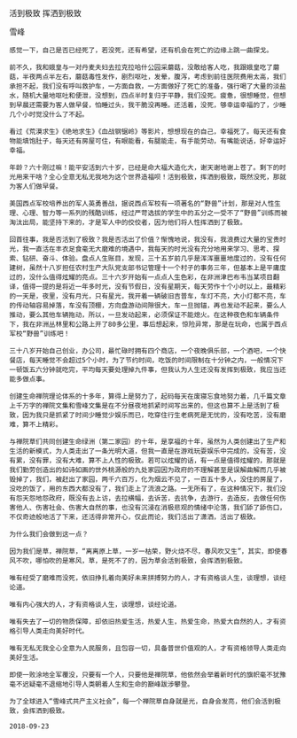 活到极致 挥洒到极致

雪峰


    感觉一下，自己是否已经死了，若没死，还有希望，还有机会在死亡的边缘上跳一曲探戈。

    前不久，我和娥皇与一对丹麦夫妇去拉克拉哈什公园采蘑菇，没敢给客人吃，我跟娥皇吃了蘑菇，半夜两点半左右，蘑菇毒性发作，剧烈呕吐，发晕，腹泻，考虑到前往医院费用太高，我们承担不起，我们没有呼叫救护车，一方面自救，一方面做好了死亡的准备，强行喝了大量的淡盐水，随机大量地呕吐和便泄，没想到，四点半时复归于平静，我们没死。疲惫，很想睡觉，但想到早晨还需要为客人做早餐，怕睡过头，我干脆没再睡。还活着，没死，够幸运幸福的了，少睡几个小时觉没什么了不起。

    看过《荒漠求生》《绝地求生》《血战钢锯岭》等影片，想想现在的自己，幸福死了。每天还有食物能填饱肚子，每天还有房屋可住，有眼能看，有腿能走，有手能劳动，有嘴能说话，好幸运好幸福。

    年龄？六十刚过嘛！能平安活到六十岁，已经是命大福大造化大，谢天谢地谢上苍了。剩下的时光用来干啥？全心全意无私无我地为这个世界造福呗！活到极致，挥洒到极致，既然没死，那就为客人们做早餐。

    美国西点军校培养出的军人英勇善战，据说西点军校有一项著名的“野兽”计划，那是对人性生理、心理、智力等一系列的残酷训练，经过严苛选拔的学生中的五分之一受不了“野兽”训练而被淘汰出局，能坚持下来的，才是军人中的佼佼者，因为他们将人性挥洒到了极致。

    回首往事，我是否活到了极致？我是否活出了价值？惭愧地说，我没有，我浪费过大量的宝贵时光，我一直活在丰衣足食毫无大磨难的境遇中，我每天的时光没有充分地用来学习、思考、探索、钻研、奋斗、体验。盘点人生账目，发现，三十五岁前几乎是浑浑噩噩地度过的，没有任何建树，虽然十八岁担任农村生产大队党支部书记管理十一个村子的事务三年，但基本上是平庸度过的，没什么值得炫耀的亮点。三十六岁开始有一点点人生色彩，在非洲津巴布韦当某项目翻译，值得一提的是将近一年多时光，没有节假日，没有星期天，每天劳作十个小时以上，最精彩的一天是，夜里，没有月光，只有星光，我开着一辆破旧吉普车，车灯不亮，大小灯都不亮，车的传动轴容易掉落，车没有顶棚，方向盘游动间隙很大，车一旦抛锚，再也发动不起来，要么人推动，要么其他车辆拖动，所以，一旦发动起来，必须保证不能熄火。在这种夜色和车辆条件下，我在非洲丛林里和公路上开了80多公里，事后想起来，惊险异常，那是在玩命，也属于西点军校“野兽”训练吧！

    三十八岁开始自己创业，办公司，最忙碌时拥有四个商店，一个夜晚俱乐部，一个酒吧，一个快餐店，每天睡觉不会超过5个小时，为了节约时间，吃饭的时间限制在十分钟之内，一般情况下一顿饭五六分钟就吃完，平均每天要处理掉九件事，但我认为人生还没有发挥到极致，我应当还能多做点事。

    创建生命禅院理论体系的十多年，算得上是努力了，起码每天在废寝忘食地努力着，几千篇文章上千万字的禅院文集和雪峰文集是在不分昼夜地抓紧时间写出来的，但这也算不上是活到了极致，因为我只是抓紧了时间少睡觉少娱乐而已，吃穿住行生老病死是无忧的，没有吃苦，没有磨难，算不上精彩。

    与禅院草们共同创建生命绿洲（第二家园）的十年，是享福的十年，虽然为人类创建出了生产和生活的新模式，为人类走出了一条光明大道，但我一直是在游戏玩耍娱乐中完成的，没有苦，没有累，没有罪，没有大难，算不上人性的极致。若可以炫耀的话，有一点是值得炫耀的，那就是我们勤劳创造出的如诗如画的世外桃源般的九处家园因为政府的不理解甚至是误解曲解而几乎被毁掉了，我们，被赶出了家园，两千六百万，化为烟云不见了，一百五十多人，没住的房屋了，没吃的饭了，用的东西大都没有了，我们走上了流浪之路。一无所有了，在这种情况下，我们没有怨天怨地怨政府，既没有去上访，去拉横幅，去诉苦，去抗争，去游行，去造反，去做任何伤害他人、伤害社会、伤害大自然的事，也没有沉浸在消极悲观的情绪中沦落，我们舔了舔伤口，不仅奇迹般地活了下来，还活得非常开心，仅此而论，我们活出了潇洒，活出了极致。

    为什么我们会做到这一点？

    因为我们是草，禅院草，“离离原上草，一岁一枯荣，野火烧不尽，春风吹又生”，其实，即使春风不吹，哪怕吹的是寒风，草，是死不了的，因为草会活到极致，会挥洒到极致。

    唯有经受了磨难而没死，依旧挣扎着向美好未来拼搏努力的人，才有资格谈人生，谈理想，谈经论道。

    唯有内心强大的人，才有资格谈人生，谈理想，谈经论道。

    唯有失去了一切的物质保障，却依旧热爱生活，热爱人生，热爱生命，热爱大自然的人，才有资格引导人类走向美好时代。

    唯有无私无我全心全意为人民服务，且包容一切，具备普世价值观的人，才有资格领导人类走向美好生活。

    即使一败涂地全军覆没，只要有一个人，只要他是禅院草，他依然会举着新时代的旗帜毫不犹豫毫不迟疑毫不退缩地引导人类朝着人生和生命的巅峰跋涉攀登。

    为了全球进入“雪峰式共产主义社会”，每一个禅院草自身就是光，自身会发亮，他们会活到极致，会挥洒到极致。

    2018-09-23



